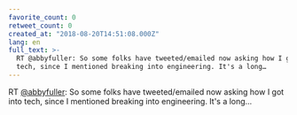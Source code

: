 ```yaml
---
favorite_count: 0
retweet_count: 0
created_at: "2018-08-20T14:51:08.000Z"
lang: en
full_text: >-
  RT @abbyfuller: So some folks have tweeted/emailed now asking how I got into
  tech, since I mentioned breaking into engineering. It's a long…
---
```


RT [@abbyfuller](https://twitter.com/abbyfuller): So some folks have
tweeted/emailed now asking how I got into tech, since I mentioned breaking into
engineering. It's a long…
